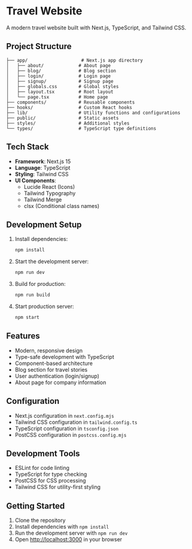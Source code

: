 # Travel Website

A modern travel website built with Next.js, TypeScript, and Tailwind CSS.

## Project Structure

```
├── app/                    # Next.js app directory
│   ├── about/             # About page
│   ├── blog/              # Blog section
│   ├── login/             # Login page
│   ├── signup/            # Signup page
│   ├── globals.css        # Global styles
│   ├── layout.tsx         # Root layout
│   └── page.tsx           # Home page
├── components/            # Reusable components
├── hooks/                 # Custom React hooks
├── lib/                   # Utility functions and configurations
├── public/                # Static assets
├── styles/                # Additional styles
└── types/                 # TypeScript type definitions
```

## Tech Stack

- **Framework**: Next.js 15
- **Language**: TypeScript
- **Styling**: Tailwind CSS
- **UI Components**: 
  - Lucide React (Icons)
  - Tailwind Typography
  - Tailwind Merge
  - clsx (Conditional class names)

## Development Setup

1. Install dependencies:
   ```bash
   npm install
   ```

2. Start the development server:
   ```bash
   npm run dev
   ```

3. Build for production:
   ```bash
   npm run build
   ```

4. Start production server:
   ```bash
   npm start
   ```

## Features

- Modern, responsive design
- Type-safe development with TypeScript
- Component-based architecture
- Blog section for travel stories
- User authentication (login/signup)
- About page for company information

## Configuration

- Next.js configuration in `next.config.mjs`
- Tailwind CSS configuration in `tailwind.config.ts`
- TypeScript configuration in `tsconfig.json`
- PostCSS configuration in `postcss.config.mjs`

## Development Tools

- ESLint for code linting
- TypeScript for type checking
- PostCSS for CSS processing
- Tailwind CSS for utility-first styling

## Getting Started

1. Clone the repository
2. Install dependencies with `npm install`
3. Run the development server with `npm run dev`
4. Open [http://localhost:3000](http://localhost:3000) in your browser 